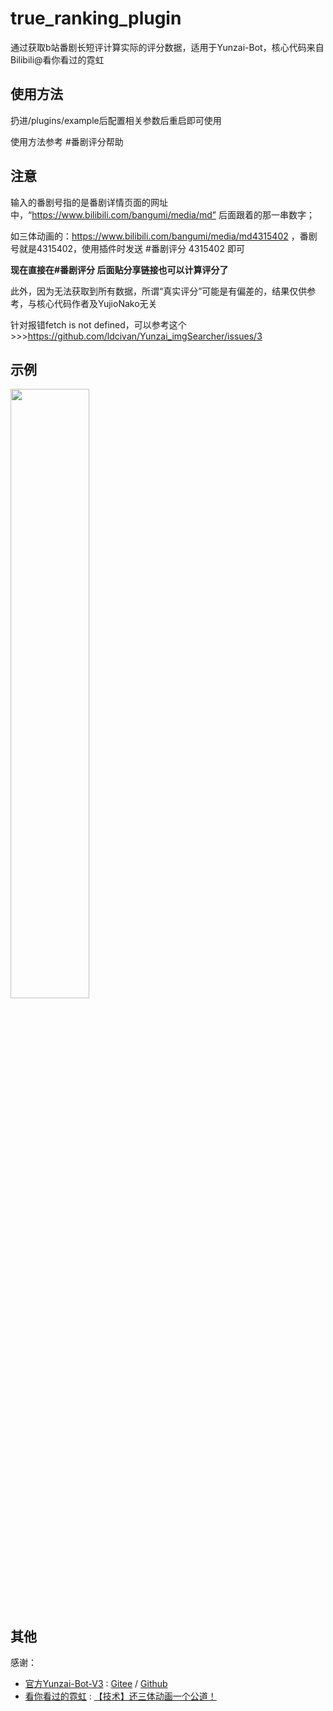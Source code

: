 # true_ranking_plugin
通过获取b站番剧长短评计算实际的评分数据，适用于Yunzai-Bot，核心代码来自Bilibili@看你看过的霓虹

## 使用方法
扔进/plugins/example后配置相关参数后重启即可使用

使用方法参考 #番剧评分帮助

## 注意
输入的番剧号指的是番剧详情页面的网址中，“https://www.bilibili.com/bangumi/media/md” 后面跟着的那一串数字；

如三体动画的：https://www.bilibili.com/bangumi/media/md4315402 ，番剧号就是4315402，使用插件时发送 #番剧评分 4315402 即可

<b>现在直接在#番剧评分 后面贴分享链接也可以计算评分了</b>

此外，因为无法获取到所有数据，所谓“真实评分”可能是有偏差的，结果仅供参考，与核心代码作者及YujioNako无关

针对报错fetch is not defined，可以参考这个>>>https://github.com/ldcivan/Yunzai_imgSearcher/issues/3
## 示例
<img src="https://i0.hdslb.com/bfs/new_dyn/ca832d860bc9bdc7431fb641864b713711022578.jpg@1554w.webp" width=50%>

## 其他
感谢：

* [官方Yunzai-Bot-V3](https://github.com/Le-niao/Yunzai-Bot) : [Gitee](https://gitee.com/Le-niao/Yunzai-Bot)
  / [Github](https://github.com/Le-niao/Yunzai-Bot)
* [看你看过的霓虹](https://space.bilibili.com/295614485) : [【技术】还三体动画一个公道！](https://www.bilibili.com/video/BV1WG4y117mz)
